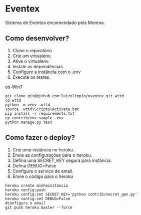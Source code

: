# Eventex

Sistema de Eventos encomendado pela Morena.

## Como desenvolver?

1. Clone o repositório
2. Crie um virtualenv.
3. Ative o virtualenv.
4. Instale as dependências.
5. Configure a instância com o .env
6. Execute os testes.

os-Win7
```console
git clone git@github.com:luizolimpio/eventex.git wttd
cd wttd
python -m venv .wttd
source .wttd\Scripts\Activate.bat
pip install -r requirements.txt
cp contrib/env-sample .env
python manage.py test

```
## Como fazer o deploy?

1. Crie uma instância no heroku.
2. Envie as configurações para o heroku.
3. Defina uma SECRET_KEY segura para instância.
4. Defina DEBUG=False
5. Configure o serviço de email.
6. Envie o código para o heroku

```console
heroku create minhainstancia 
heroku config:push
heroku config:set SECRET_KEY='python contrib/secret_gen.py'
heroku config:set DEBUG=False
#configuro o email
git push heroku master --force
```



 